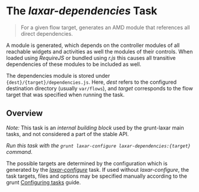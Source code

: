 # The *laxar-dependencies* Task

> For a given flow target, generates an AMD module that references all direct dependencies.

A module is generated, which depends on the controller modules of all reachable widgets and activities as well the modules of their controls.
When loaded using _RequireJS_ or bundled using _r.js_ this causes all transitive dependencies of these modules to be included as well.

The dependencies module is stored under `{dest}/{target}/dependencies.js`.
Here, *dest* refers to the configured destination directory (usually `var/flows`), and *target* corresponds to the flow target that was specified when running the task.


## Overview

*Note:* This task is an *internal building block* used by the grunt-laxar main tasks, and not considered a part of the stable API.

*Run this task with the `grunt laxar-configure laxar-dependencies:{target}` command.*

The possible targets are determined by the configuration which is generated by the [*laxar-configure*](../laxar-configure.md) task.
If used without *laxar-configure*, the task targets, files and options may be specified manually according to the grunt
[Configuring tasks](http://gruntjs.com/configuring-tasks) guide.
